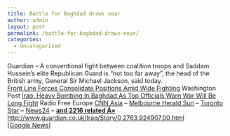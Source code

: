 ```yaml
---
title: Battle for Baghdad draws near
author: admin
layout: post
permalink: /battle-for-baghdad-draws-near/
categories:
  - Uncategorized
---
```

Guardian &#8211; A conventional fight between coalition troops and Saddam Hussein&#8217;s elite Republican Guard is &#8220;not too far away&#8221;, the head of the British army, General Sir Michael Jackson, said today.  
[Front Line Forces Consolidate Positions Amid Wide Fighting][1] Washington Post [Iraq: Heavy Bombing In Baghdad As Top Officials Warn War Will Be Long Fight][2] Radio Free Europe [CNN Asia][3] &#8211; [Melbourne Herald Sun][4] &#8211; [Toronto Star][5] &#8211; [News24][6] &#8211; [**and 2216 related &#194;&#187;** ][7]<http://www.guardian.co.uk/Iraq/Story/0,2763,924907,00.html>  
[[Google News][8]]

 [1]: http://www.washingtonpost.com/wp-dyn/articles/A41941-2003Mar28.html
 [2]: http://www.rferl.org/nca/features/2003/03/28032003154311.asp
 [3]: http://edition.cnn.com/2003/WORLD/meast/03/28/sprj.irq.basra.civilians/
 [4]: http://www.heraldsun.news.com.au/common/story_page/0,5478,6203585%255E663,00.html
 [5]: http://www.thestar.com/NASApp/cs/ContentServer?pagename=thestar/Layout/Article_Type1&c=Article&cid=1035780018198&call_pageid=1045739058633&col=1045739057805
 [6]: http://www.news24.com/News24/World/Iraq/0,6119,2-10-1460_1339856,00.html
 [7]: http://news.google.com/news?num=30&hl=en&ie=UTF-8&q=cluster:www%2esky%2ecom%2fskynews%2farticle%2f0%2c%2c30100%2d1085418%2c00%2ehtml
 [8]: http://news.google.com